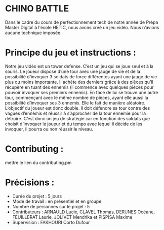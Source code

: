 # CHINO BATTLE
Dans le cadre du cours de perfectionnement tech de notre année de Prépa Master Digital à l'école HETIC, nous avons créé un jeu vidéo. Nous n’avions aucune technique imposée.

# Principe du jeu et instructions :
Notre jeu vidéo est un tower defense. C’est un jeu qui se joue seul et à la souris. Le joueur dispose d’une tour avec une jauge de vie et de la possibilité d’invoquer 3 soldats de force différentes ayant une jauge de vie plus ou moins importante. Il achète des derniers grâce à des pièces qu’il récupère en tuant des ennemis (il commence avec quelques pièces pour pouvoir invoquer ses premiers ennemis). En face de lui se trouve une autre tour, commençant avec le même nombre de pièces, ayant elle aussi la possibilité d’invoquer ses 3 ennemis. Elle le fait de manière aléatoire.  
L’objectif du joueur est donc double. Il doit défendre sa tour contre des vagues d’ennemis et réussir à s’approcher de la tour ennemie pour la détruire. C’est donc un jeu de stratégie car en fonction des soldats que choisit d’invoquer le joueur et du tempo avec lequel il décide de les invoquer, il pourra ou non réussir le niveau.  

# Contributing : 
mettre le lien du contributing.pm

# Précisions : 
- Durée du projet : 5 jours
- Mode de travail : en présentiel et en groupe
- Nombre de personnes sur le projet : 5
- Contributeurs : ARNAULD Lucie, CLAVEL Thomas, DERUNES Océane, FEUILLERAT Laurie, JOLIVET Mendrika et PISPISA Maxime
- Supervision : FAKHOURI Corto Dufour

